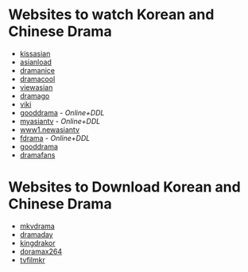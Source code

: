 # Websites to watch Korean and Chinese Drama

* [kissasian](https://kissasian.li/)
* [asianload](https://asianload.cc/)
* [dramanice](https://dramanice.cx/)
* [dramacool](https://dramacool.bid/)
* [viewasian](https://viewasian.co/)
* [dramago](https://dramago.su/)
* [viki](https://www.viki.com/)
* [gooddrama](https://gooddrama.live/) - *Online+DDL*
* [myasiantv](https://myasiantv.cc/) - *Online+DDL*
* [www1.newasiantv](https://www1.newasiantv.pro/)
* [fdrama](http://fdrama.net/) - *Online+DDL*
* [gooddrama](https://gooddrama.live/)
* [dramafans](http://www.dramafans.org/)

# Websites to Download Korean and Chinese Drama

* [mkvdrama](https://mkvdrama.com/)
* [dramaday](https://dramaday.net/)
* [kingdrakor](https://kingdrakor.work/)
* [doramax264](https://doramax264.com/)
* [tvfilmkr](https://www.tvfilmkr)
